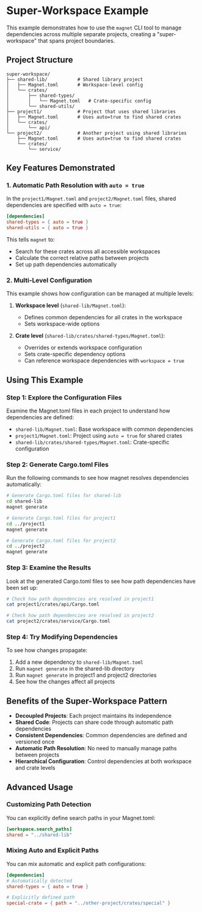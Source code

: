 # Super-Workspace Example

This example demonstrates how to use the `magnet` CLI tool to manage dependencies across multiple separate projects, creating a "super-workspace" that spans project boundaries.

## Project Structure

```
super-workspace/
├── shared-lib/           # Shared library project
│   ├── Magnet.toml       # Workspace-level config
│   └── crates/
│       ├── shared-types/
│       │   └── Magnet.toml   # Crate-specific config
│       └── shared-utils/
├── project1/             # Project that uses shared libraries
│   ├── Magnet.toml       # Uses auto=true to find shared crates
│   └── crates/
│       └── api/
└── project2/             # Another project using shared libraries
    ├── Magnet.toml       # Uses auto=true to find shared crates
    └── crates/
        └── service/
```

## Key Features Demonstrated

### 1. Automatic Path Resolution with `auto = true`

In the `project1/Magnet.toml` and `project2/Magnet.toml` files, shared dependencies are specified with `auto = true`:

```toml
[dependencies]
shared-types = { auto = true }
shared-utils = { auto = true }
```

This tells `magnet` to:
- Search for these crates across all accessible workspaces
- Calculate the correct relative paths between projects
- Set up path dependencies automatically

### 2. Multi-Level Configuration

This example shows how configuration can be managed at multiple levels:

1. **Workspace level** (`shared-lib/Magnet.toml`):
   - Defines common dependencies for all crates in the workspace
   - Sets workspace-wide options

2. **Crate level** (`shared-lib/crates/shared-types/Magnet.toml`):
   - Overrides or extends workspace configuration
   - Sets crate-specific dependency options
   - Can reference workspace dependencies with `workspace = true`

## Using This Example

### Step 1: Explore the Configuration Files

Examine the Magnet.toml files in each project to understand how dependencies are defined:

- `shared-lib/Magnet.toml`: Base workspace with common dependencies
- `project1/Magnet.toml`: Project using `auto = true` for shared crates
- `shared-lib/crates/shared-types/Magnet.toml`: Crate-specific configuration

### Step 2: Generate Cargo.toml Files

Run the following commands to see how magnet resolves dependencies automatically:

```bash
# Generate Cargo.toml files for shared-lib
cd shared-lib
magnet generate

# Generate Cargo.toml files for project1
cd ../project1
magnet generate

# Generate Cargo.toml files for project2
cd ../project2
magnet generate
```

### Step 3: Examine the Results

Look at the generated Cargo.toml files to see how path dependencies have been set up:

```bash
# Check how path dependencies are resolved in project1
cat project1/crates/api/Cargo.toml

# Check how path dependencies are resolved in project2
cat project2/crates/service/Cargo.toml
```

### Step 4: Try Modifying Dependencies

To see how changes propagate:

1. Add a new dependency to `shared-lib/Magnet.toml`
2. Run `magnet generate` in the shared-lib directory
3. Run `magnet generate` in project1 and project2 directories
4. See how the changes affect all projects

## Benefits of the Super-Workspace Pattern

- **Decoupled Projects**: Each project maintains its independence
- **Shared Code**: Projects can share code through automatic path dependencies
- **Consistent Dependencies**: Common dependencies are defined and versioned once
- **Automatic Path Resolution**: No need to manually manage paths between projects
- **Hierarchical Configuration**: Control dependencies at both workspace and crate levels

## Advanced Usage

### Customizing Path Detection

You can explicitly define search paths in your Magnet.toml:

```toml
[workspace.search_paths]
shared = "../shared-lib"
```

### Mixing Auto and Explicit Paths

You can mix automatic and explicit path configurations:

```toml
[dependencies]
# Automatically detected
shared-types = { auto = true }

# Explicitly defined path
special-crate = { path = "../other-project/crates/special" }
```